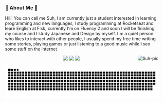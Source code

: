 ### 🌾 About Me 🌾
Hiii! You can call me Suh, I am currently just a student interested in learning programming and new languages, I study programming at Rocketseat and learn English at Fisk, currently I'm on Fluency 2  and soon I will be finishing my course and I study Japanese and Design by myself.
I'm a quiet person who likes to interact with other people, I usually spend my free time writing some stories, playing games or just listening to a good music while I see some stuff on the internet
<div align="center">
<img src="https://img.shields.io/badge/HTML5-E34F26?style=for-the-badge&logo=html5&logoColor=white"/>
<img src="https://img.shields.io/badge/CSS3-1572B6?style=for-the-badge&logo=css3&logoColor=white"/>
<img src="https://img.shields.io/badge/JavaScript-323330?style=for-the-badge&logo=javascript&logoColor=F7DF1E"/>
<img align="right" alt="Suh-pic" style="border-radius:50px;" src="https://cdn.discordapp.com/attachments/1006007865577848956/1009199477636206713/723262.gif">
</div>
<div> 
  <a></a> 
 
  ![Snake animation](https://github.com/SuhKurosawa/SuhKurosawa/blob/output/github-contribution-grid-snake.svg)
 
</div>

